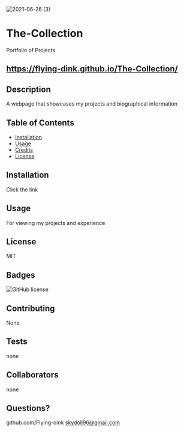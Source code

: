 ![2021-06-26 (3)](https://user-images.githubusercontent.com/83742550/123523122-bfb66080-d68f-11eb-80b3-ef8531288625.png)
# The-Collection
Portfolio of Projects
## https://flying-dink.github.io/The-Collection/



## Description
 A webpage that showcases my projects and biographical information

## Table of Contents 



* [Installation](#installation)
* [Usage](#usage)
* [Credits](#credits)
* [License](#license)


## Installation
Click the link




## Usage 
For viewing my projects and experience





## License
MIT




## Badges
![GitHub license](https://img.shields.io/badge/license-MIT-blue.svg)







## Contributing
None



## Tests
none






## Collaborators
none










## Questions?

github.com/Flying-dink
skydoll96@gmail.com
